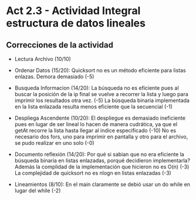 # Act 2.3 - Actividad Integral estructura de datos lineales
## Correcciones de la actividad

- Lectura Archivo (10/10)

- Ordenar Datos (15/20): Quicksort no es un método eficiente para listas enlazas. Demora demasiado (-5)

- Busqueda Informacion (14/20): La búsqueda no es eficiente pues al buscar la posición de la ip final se vuelve a recorrer la lista y luego para imprimir los resultados otra vez. (-5) 
La búsqueda binaria implementada en la lista enlazada resulta menos eficiente que la secuencial (-1)

- Despliega Ascendente (10/20): El despliegue es demasiado ineficiente pues en lugar de ser lineal lo hacen de manera cudrática, ya que el getAt recorre la lista hasta llegar al indice especificado (-10) 
No es necesario dos fors, uno para imprimir en pantalla y otro para el archivo, se pudo realizar en uno solo (-0)

- Documento reflexión (14/20): Por qué si sabian que no era eficiente la búsqueda binaria en listas enlazadas, 
porqué decidieron implementarla? Además la complidad de la implementación que hicieron no es O(n) (-3)
La complejidad de quicksort no es nlogn en listas enlazadas (-3)

- Lineamientos (8/10): En el main claramente se debió usar un do while en lugar del while (-2)

